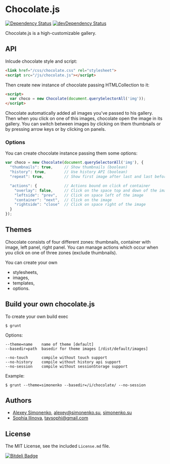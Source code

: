# Chocolate.js

[![Dependency Status](https://david-dm.org/serenity/chocolate.js.png)](https://david-dm.org/serenity/chocolate.js) [![devDependency Status](https://david-dm.org/serenity/chocolate.js/dev-status.png)](https://david-dm.org/serenity/chocolate.js#info=devDependencies)

Chocolate.js is a high-customizable gallery.

## API

Inlcude chocolate style and script:

```html
<link href="/css/chocolate.css" rel="stylesheet">
<script src="/js/chocolate.js"></script>
```

Then create new instance of chocolate passing HTMLCollection to it:

```html
<script>
  var choco = new Chocolate(document.querySelectorAll('img'));
</script>
```

Chocolate automatically added all images you've passed to his gallery. Then when you click on one of this images, chocolate open the image in its gallery. You can switch between images by clicking on them thumbnails or by pressing arrow keys or by clicking on panels.

### Options

You can create chocolate instance passing them some options:

```js
var choco = new Chocolate(document.querySelectorAll('img'), {
  "thumbnails": true,     // Show thumbnails (boolean)
  "history": true,        // Use history API (boolean)
  "repeat": true,         // Show first image after last and last before first (boolean)

  "actions": {            // Actions bound on click of container
    "overlay": false,     // Click on the space top and down of the image
    "leftside": "prev",   // Click on space left of the image
    "container": "next",  // Click on the image
    "rightside": "close"  // Click on space right of the image
  }
});
```

## Themes

Chocolate consists of four different zones: thumbnails, container with image, left panel, right panel. You can manage actions which occur when you click on one of three zones (exclude thumbnails).

You can create your own
 * stylesheets,
 * images,
 * templates,
 * options.

## Build your own chocolate.js

To create your own build exec

```
$ grunt
```

Options:

```
--theme=name    name of theme [default]
--basedir=path  basedir for theme images [/dist/default/images]

--no-touch      compile without touch support
--no-history    compile without history api support
--no-session    compile without sessionStorage support
```

Example:

```
$ grunt --theme=simonenko --basedir=/i/chocolate/ --no-session
```

## Authors

* [Alexey Simonenko](//github.com/meritt), [alexey@simonenko.su](mailto:alexey@simonenko.su), [simonenko.su](http://simonenko.su)
* [Sophia Ilinova](//github.com/isquariel), [tavsophi@gmail.com](mailto:tavsophi@gmail.com)

## License

The MIT License, see the included `License.md` file.

[![Bitdeli Badge](https://d2weczhvl823v0.cloudfront.net/serenity/chocolate.js/trend.png)](https://bitdeli.com/free "Bitdeli Badge")